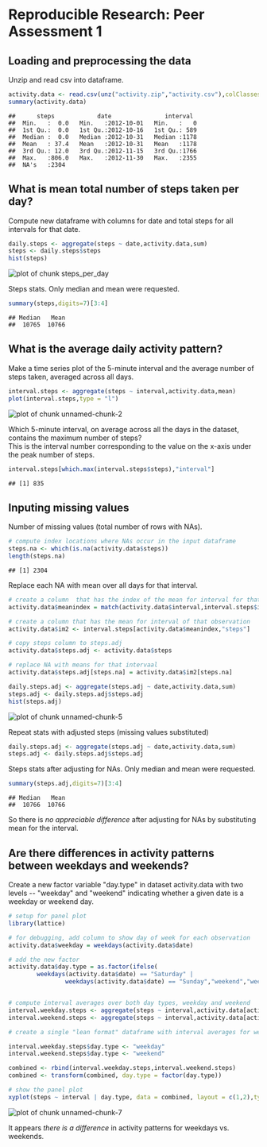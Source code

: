 # Reproducible Research: Peer Assessment 1


## Loading and preprocessing the data

Unzip and read csv into dataframe.


```r
activity.data <- read.csv(unz("activity.zip","activity.csv"),colClasses = c("numeric","Date","numeric"))
summary(activity.data)
```

```
##      steps            date               interval   
##  Min.   :  0.0   Min.   :2012-10-01   Min.   :   0  
##  1st Qu.:  0.0   1st Qu.:2012-10-16   1st Qu.: 589  
##  Median :  0.0   Median :2012-10-31   Median :1178  
##  Mean   : 37.4   Mean   :2012-10-31   Mean   :1178  
##  3rd Qu.: 12.0   3rd Qu.:2012-11-15   3rd Qu.:1766  
##  Max.   :806.0   Max.   :2012-11-30   Max.   :2355  
##  NA's   :2304
```


## What is mean total number of steps taken per day?

Compute new dataframe with columns for date and total steps for all intervals for that date.


```r
daily.steps <- aggregate(steps ~ date,activity.data,sum)
steps <- daily.steps$steps
hist(steps)
```

![plot of chunk steps_per_day](./PA1_template_files/figure-html/steps_per_day.png) 

Steps stats. Only median and mean were requested.


```r
summary(steps,digits=7)[3:4]
```

```
## Median   Mean 
##  10765  10766
```


## What is the average daily activity pattern?

Make a time series plot of the 5-minute interval and the average number of steps taken, averaged across all days.


```r
interval.steps <- aggregate(steps ~ interval,activity.data,mean)
plot(interval.steps,type = "l")
```

![plot of chunk unnamed-chunk-2](./PA1_template_files/figure-html/unnamed-chunk-2.png) 

Which 5-minute interval, on average across all the days in the dataset, contains the maximum number of steps?  
This is the interval number corresponding to the value on the x-axis under the peak number of steps.


```r
interval.steps[which.max(interval.steps$steps),"interval"]
```

```
## [1] 835
```


## Inputing missing values

Number of missing values (total number of rows with NAs).


```r
# compute index locations where NAs occur in the input dataframe
steps.na <- which(is.na(activity.data$steps))
length(steps.na)
```

```
## [1] 2304
```

Replace each NA with mean over all days for that interval.


```r
# create a column  that has the index of the mean for interval for that observation
activity.data$meanindex = match(activity.data$interval,interval.steps$interval)

# create a column that has the mean for interval of that observation 
activity.data$im2 <- interval.steps[activity.data$meanindex,"steps"]

# copy steps column to steps.adj
activity.data$steps.adj <- activity.data$steps

# replace NA with means for that intervaal
activity.data$steps.adj[steps.na] = activity.data$im2[steps.na]

daily.steps.adj <- aggregate(steps.adj ~ date,activity.data,sum)
steps.adj <- daily.steps.adj$steps.adj
hist(steps.adj)
```

![plot of chunk unnamed-chunk-5](./PA1_template_files/figure-html/unnamed-chunk-5.png) 

Repeat stats with adjusted steps (missing values substituted)


```r
daily.steps.adj <- aggregate(steps.adj ~ date,activity.data,sum)
steps.adj <- daily.steps.adj$steps.adj
```

Steps stats after adjusting for NAs. Only median and mean were requested.


```r
summary(steps.adj,digits=7)[3:4]
```

```
## Median   Mean 
##  10766  10766
```

So there is *no appreciable difference* after adjusting for NAs by substituting mean for the interval.

## Are there differences in activity patterns between weekdays and weekends?

Create a new factor variable "day.type" in dataset activity.data with two levels -- "weekday" and "weekend" indicating whether a given date is a weekday or weekend day.


```r
# setup for panel plot
library(lattice)

# for debugging, add column to show day of week for each observation
activity.data$weekday = weekdays(activity.data$date)

# add the new factor
activity.data$day.type = as.factor(ifelse(
        weekdays(activity.data$date) == "Saturday" |
                weekdays(activity.data$date) == "Sunday","weekend","weekday"))


# compute interval averages over both day types, weekday and weekend
interval.weekday.steps <- aggregate(steps ~ interval,activity.data[activity.data$day.type == "weekday",],mean)
interval.weekend.steps <- aggregate(steps ~ interval,activity.data[activity.data$day.type == "weekend",],mean)

# create a single "lean format" dataframe with interval averages for weekdays and weekends

interval.weekday.steps$day.type <- "weekday"
interval.weekend.steps$day.type <- "weekend"

combined <- rbind(interval.weekday.steps,interval.weekend.steps)
combined <- transform(combined, day.type = factor(day.type))

# show the panel plot
xyplot(steps ~ interval | day.type, data = combined, layout = c(1,2),type = "l")
```

![plot of chunk unnamed-chunk-7](./PA1_template_files/figure-html/unnamed-chunk-7.png) 

It appears *there is a difference* in activity patterns for weekdays vs. weekends.

